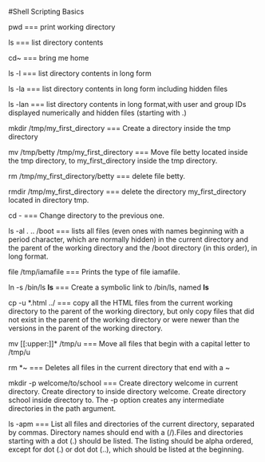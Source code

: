 #Shell Scripting Basics

pwd === print working directory

ls === list directory contents

cd~ === bring me home

ls -l === list directory contents in long form

ls -la === list directory contents in long form including hidden files

ls -lan === list directory contents in long format,with user and group IDs displayed numerically  and  hidden files (starting with .)

mkdir /tmp/my_first_directory === Create a  directory inside the tmp directory

mv /tmp/betty /tmp/my_first_directory === Move file betty located inside the tmp directory, to my_first_directory inside the tmp directory.

rm /tmp/my_first_directory/betty === delete file betty.

rmdir /tmp/my_first_directory === delete the directory my_first_directory located in directory tmp.

cd - === Change directory to the previous one.

ls -al . .. /boot === lists all files (even ones with names beginning with a period character, which are normally hidden) in the current directory and the parent of the working directory and the /boot directory (in this order), in long format.

file /tmp/iamafile === Prints the type of file iamafile.

ln -s /bin/ls __ls__ === Create a symbolic link to /bin/ls, named __ls__

cp -u *.html ../ === copy all the HTML files from the current working directory to the parent of the working directory, but only copy files that did not exist in the parent of the working directory or were newer than the versions in the parent of the working directory.

mv [[:upper:]]* /tmp/u === Move all files that begin with a capital letter to /tmp/u

rm *~ === Deletes all files in the current directory that end with a ~

mkdir -p welcome/to/school === Create directory welcome in current directory. Create directory to inside directory welcome. Create directory school inside directory to. The -p option creates any intermediate directories in the path argument.

ls -apm === List all files and directories of the current directory, separated by commas. Directory names should end with a (/).Files and directories starting with a dot (.) should be listed. The listing should be alpha ordered, except for dot (.) or dot dot (..), which should be listed at the beginning.

